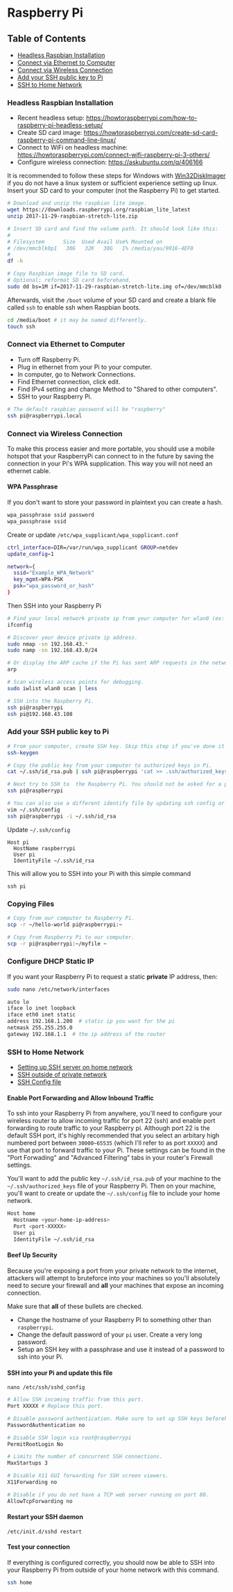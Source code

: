 # Raspberry Pi

## Table of Contents

- [Headless Raspbian Installation](#headless-raspbian-installation)
- [Connect via Ethernet to Computer](#connect-via-ethernet-to-computer)
- [Connect via Wireless Connection](#connect-via-wireless-connection)
- [Add your SSH public key to Pi](#add-your-ssh-public-key-to-pi)
- [SSH to Home Network](#ssh-to-home-network)

### Headless Raspbian Installation

- Recent headless setup: https://howtoraspberrypi.com/how-to-raspberry-pi-headless-setup/
- Create SD card image: https://howtoraspberrypi.com/create-sd-card-raspberry-pi-command-line-linux/
- Connect to WiFi on headless machine: https://howtoraspberrypi.com/connect-wifi-raspberry-pi-3-others/
- Configure wireless connection: https://askubuntu.com/q/406166

It is recommended to follow these steps for Windows with
[Win32DiskImager](https://sourceforge.net/projects/win32diskimager/)
if you do not have a linux system or sufficient experience setting up linux.
Insert your SD card to your computer (not the Raspberry Pi) to get started.

```bash
# Download and unzip the raspbian lite image.
wget https://downloads.raspberrypi.org/raspbian_lite_latest
unzip 2017-11-29-raspbian-stretch-lite.zip

# Insert SD card and find the volume path. It should look like this:
#
# Filesystem      Size  Used Avail Use% Mounted on
# /dev/mmcblk0p1   30G   32K   30G   1% /media/yau/9016-4EF8
#
df -h

# Copy Raspbian image file to SD card.
# Optional: reformat SD card beforehand.
sudo dd bs=1M if=2017-11-29-raspbian-stretch-lite.img of=/dev/mmcblk0
```

Afterwards, visit the `/boot` volume of your SD card and create a
blank file called `ssh` to enable ssh when Raspbian boots.
```bash
cd /media/boot # it may be named differently.
touch ssh
```

### Connect via Ethernet to Computer
- Turn off Raspberry Pi.
- Plug in ethernet from your Pi to your computer.
- In computer, go to Network Connections.
- Find Ethernet connection, click edit.
- Find IPv4 setting and change Method to "Shared to other computers".
- SSH to your Raspberry Pi.

```bash
# The default raspbian password will be "raspberry"
ssh pi@raspberrypi.local
```

### Connect via Wireless Connection
To make this process easier and more portable, you should use a 
mobile hotspot that your RaspberryPi can connect to in the future by
saving the connection in your Pi's WPA supplication. This way you
will not need an ethernet cable.

#### WPA Passphrase
If you don't want to store your password in plaintext you can create a hash.

```bash
wpa_passphrase ssid password
wpa_passphrase ssid
```

Create or update `/etc/wpa_supplicant/wpa_supplicant.conf`
```bash
ctrl_interface=DIR=/var/run/wpa_supplicant GROUP=netdev
update_config=1

network={
  ssid="Example_WPA_Network"
  key_mgmt=WPA-PSK
  psk="wpa_password_or_hash"
}
```

Then SSH into your Raspberry Pi
```bash
# Find your local network private ip from your computer for wlan0 (ex: 192.168.43.9)
ifconfig

# Discover your device private ip address.
sudo nmap -sn 192.168.43.*
sudo namp -sn 192.168.43.0/24

# Or display the ARP cache if the Pi has sent ARP requests in the network.
arp

# Scan wireless access points for debugging.
sudo iwlist wlan0 scan | less

# SSH into the Raspberry Pi.
ssh pi@raspberrypi
ssh pi@192.168.43.108
```

### Add your SSH public key to Pi
```bash
# From your computer, create SSH key. Skip this step if you've done it before.
ssh-keygen

# Copy the public key from your computer to authorized keys in Pi.
cat ~/.ssh/id_rsa.pub | ssh pi@raspberrypi 'cat >> .ssh/authorized_keys'

# Next try to SSH to  the Raspberry Pi. You should not be asked for a password.
ssh pi@raspberrypi

# You can also use a different identify file by updating ssh config or specify a private key.
vim ~/.ssh/config
ssh pi@raspberrypi -i ~/.ssh/id_rsa
```

Update `~/.ssh/config`

```
Host pi
  HostName raspberrypi
  User pi
  IdentityFile ~/.ssh/id_rsa
```

This will allow you to SSH into your Pi with this simple command
```
ssh pi
```

### Copying Files
```bash
# Copy from our computer to Raspberry Pi.
scp -r ~/hello-world pi@raspberrypi:~

# Copy from Raspberry Pi to our computer.
scp -r pi@raspberrypi:~/myfile ~
```

### Configure DHCP Static IP
If you want your Raspberry Pi to request a static **private** IP address, then:

```bash
sudo nano /etc/network/interfaces
```

```bash
auto lo
iface lo inet loopback
iface eth0 inet static
address 192.168.1.200  # static ip you want for the pi
netmask 255.255.255.0
gateway 192.168.1.1  # the ip address of the router
```

### SSH to Home Network
- [Setting up SSH server on home network](https://dev.to/zduey/how-to-set-up-an-ssh-server-on-a-home-computer)
- [SSH outside of private network](https://raspberrypi.stackexchange.com/questions/6757/how-to-use-ssh-out-of-home-network)
- [SSH Config file](http://nerderati.com/2011/03/17/simplify-your-life-with-an-ssh-config-file/)


#### Enable Port Forwarding and Allow Inbound Traffic
To ssh into your Raspberry Pi from anywhere, you'll need to configure your wireless
router to allow incoming traffic for port 22 (ssh) and enable port forwarding
to route traffic to your Raspberry pi. Although port 22 is the default SSH port,
it's highly recommended that you select an arbitary high numbered port between
`30000~65535` (which I'll refer to as port `XXXXX`) and use that port to forward
traffic to your Pi. These settings can be found in the "Port Forwading" and
"Advanced Filtering" tabs in your router's Firewall settings.

You'll want to add the public key `~/.ssh/id_rsa.pub` of your machine to the
`~/.ssh/authorized_keys` file of your Raspberry Pi. Then on your machine, you'll
want to create or update the `~/.ssh/config` file to include your home network.

```bash
Host home
  Hostname <your-home-ip-address>
  Port <port-XXXXX>
  User pi
  IdentityFile ~/.ssh/id_rsa
```

#### Beef Up Security
Because you're exposing a port from your private network to the internet,
attackers will attempt to bruteforce into your machines so you'll absolutely need to
secure your firewall and **all** your machines that expose an incoming connection.

Make sure that **all** of these bullets are checked.

- Change the hostname of your Raspberry Pi to something other than `raspberrypi`.
- Change the default password of your `pi` user. Create a very long password.
- Setup an SSH key with a passphrase and use it instead of a password to ssh into your Pi.

#### SSH into your Pi and update this file
```
nano /etc/ssh/sshd_config
```

```bash
# Allow SSH incoming traffic from this port.
Port XXXXX # Replace this port.

# Disable password authentication. Make sure to set up SSH keys beforehand.
PasswordAuthentication no

# Disable SSH login via root@raspberrypi
PermitRootLogin No

# Limits the number of concurrent SSH connections.
MaxStartups 3

# Disable X11 GUI forwarding for SSH screen viewers.
X11Forwarding no

# Disable if you do not have a TCP web server running on port 80.
AllowTcpForwarding no
```

#### Restart your SSH daemon
```
/etc/init.d/sshd restart
```

#### Test your connection
If everything is configured correctly, you should now be able to SSH into your
Raspberry Pi from outside of your home network with this command.

```bash
ssh home
```
